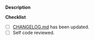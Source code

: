 **Description**
<!-- Describe the changes made in this pull request. -->

**Checklist**
<!-- For each of the following: check `[x]` if fulfilled or mark as irrelevant `[-]` if not applicable. -->
- [ ] [CHANGELOG.md](https://github.com/tbrlpld/laces/blob/main/CHANGELOG.md) has been updated.
- [ ] Self code reviewed.

